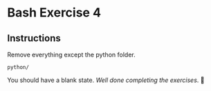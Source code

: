 # Bash Exercise 4

## Instructions

Remove everything except the python folder.

```
python/
```

You should have a blank state. _Well done completing the exercises_. 🎉
